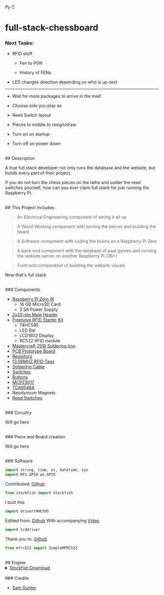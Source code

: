 
<p>
    <a href="https://www.python.org/downloads/"><img src="https://img.shields.io/badge/python-3.6+-blue.svg" alt="Python version" height="17"></a>
    <a href="https://github.com/psf/black">
        <img src="https://img.shields.io/badge/code%20style-black-000000.svg" alt="Codestyle Black" height="17">
    </a>
</p>

# full-stack-chessboard

### Next Tasks:

- RFID stuff

	- Fen to PGN

	- History of FENs

- LED changes direction depending on who is up next

<hr>

- Wait for more packages to arrive in the mail!

- Choose side you play as
 
- Reed Switch layout

- Pieces to middle to resign/draw

- Turn on on startup

- Turn off on power down

<br>
## Description

A true full stack developer not only runs the database and the website, but builds every part of their project. 

If you do not turn the chess pieces on the lathe and solder the reed switches yourself, how can you ever claim full stack for just running the Raspberry Pi.

<br>
## This Project Includes: 

> An Electrical Engineering component of wiring it all up

> A Wood Working component with turning the pieces and building the board

> A Software component with coding the brains on a Raspberry Pi Zero

> A back end component with the database of past games and running the website server on another Raspberry Pi (3B+)

> Front end componenet of building the website visuals

Now that's full stack

<br>
### Components

- [Raspberry Pi Zero W](https://www.canakit.com/raspberry-pi-zero-wireless.html)
	- 16 GB MicroSD Card
	- 2.5A Power Supply
- [2x20-pin Male Header](https://www.amazon.ca/gp/product/B0756KM7CY/ref=ppx_yo_dt_b_asin_title_o01_s00?ie=UTF8&psc=1)
- [Freenove RFID Starter Kit](https://www.amazon.ca/gp/product/B06VTH7L28/ref=ppx_yo_dt_b_asin_title_o04_s00?ie=UTF8&psc=1)
	- 74HC595
	- LED Bar
	- LCD1602 Display
	- RC522 RFID module
- [Mastercraft 25W Soldering Iron](https://www.canadiantire.ca/en/pdp/mastercraft-25w-soldering-iron-0586305p.html)
- [PCB Prototype Board](https://www.aliexpress.com/item/32588853051.html)
- [Resisitors](https://www.aliexpress.com/item/32785425406.html)
- [13.56MHZ RFID Tags](https://www.aliexpress.com/item/32898752493.html)
- [Soldering Cable](https://www.aliexpress.com/item/32822880152.html)
- [Switches](https://www.aliexpress.com/item/32990004998.html)
- [Buttons](https://www.aliexpress.com/item/2024643496.html)
- [MCP23017](https://www.aliexpress.com/item/32909314135.html)
- [TCA9548A](https://www.aliexpress.com/item/32648420655.html)
- Neodymium Magnets
- [Reed Switches](https://www.aliexpress.com/item/32801522211.html)


<br>
### Circuitry

Will go here

<br>
### Piece and Board creation

Will go here

<br>
### Software

``` Python
import string, time, os, datetime, sys
import RPi.GPIO as GPIO
```

Contributed: [Github](https://github.com/zhelyabuzhsky/stockfish)
``` Python
from stockfish import Stockfish
```

I built this
``` Python
import driver74HC595
```

Editied from: [Github](https://github.com/the-raspberry-pi-guy/lcd)
With accompanying [Video](https://www.youtube.com/watch?v=3XLjVChVgec)
``` Python
import lcddriver
```

Thank you to: [Github](https://github.com/pimylifeup/MFRC522-python)
``` Python
from mfrc522 import SimpleMFRC522
```

<br>
## Engine

<details>
 <summary><a href="https://stockfishchess.org/download/"> Stockfish Download </a></summary>
 
```
Compiled by running "sudo make -j4 profile-build ARCH=armv7 LDFLAGS="-latomic -lpthread -lgcov" on the source code
```
</details>

<br>
### Credits

- [Sam Gunter](https://github.com/2kofawsome)